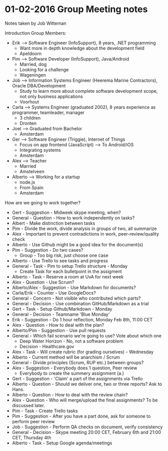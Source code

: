 01-02-2016 Group Meeting notes
=========================

Notes taken by Job Witteman

Introduction Group Members:

* Erik --> Software Engineer (InfoSupport), 8 years, .NET programming
  - Want more in depth knowledge about the development field
  - Apeldoorn
* Pim --> Software Developer (InfoSupport),  Java/Android
  - Married, dog
  - Looking for a challenge
  - Wageningen
* Job --> Information Systems Engineer (Heerema Marine Contractors), Oracle DBA/Development
  - Study to learn more about complete software development scope, not only business applications
  - Voorhout
* Carla --> Systems Engineer (graduated 2002), 8 years experience as programmer, teamleader, manager
  - 3 children
  - Dronten
* Joel --> Graduated from Bachelor
  - Amsterdam
* Ger --> Software Engineer (Triggie), Internet of Things
  - Focus on app frontend (JavaScript) --> To Android/iOS
  - Integrating systems
  - Amsterdam
* Alex --> Teacher
  - Married
  - Amstelveen
* Alberto --> Working for a startup
  - node.js
  - From Spain
  - Amsterdam

How are we going to work together?

* Gert - Suggestion - Midweek skype meeting, when?
* General - Question - How to work independently on tasks?
* Albert - Make distinction between tasks
* Pim - Divide the work, divide analysis in groups of two, all summarize
* Alex - Important to prevent contradictions in work, peer-review/quality check
* Alberto - Use Github might be a good idea for the document(s)
* Pim - Suggestion - Do two cases?
  - Group - Too big risk, just choose one case
* Alberto - Use Trello to see tasks and progress
* General - Task - Pim to setup Trello structure - Monday
  - Create Task for each bulletpoint in the assigment
* Alberto - Task - Reserve a room at UvA for next week
* Alex - Question - Use Scrum?
* Alberto/Alex - Suggestion - Use Markdown for documents?
* Carla/Erik - Counter - Use GoogleDocs?
* General - Concern - Not visible who contributed which parts?
* General - Decision - Use combination GitHub/Markdown as a trial
* Gert - Task - Setup Github/Markdown - Monday
* General - Decision - Teamname 'Blue Monday'
* Erik - Suggestion - Do 1 hour reflection, Monday Feb 8th, 11:00 CET
* Alex - Question - How to deal with the plan?
* Alberto/Pim - Suggestion - Use pull requests
* General - Which fail scenario we're going to use? Vote about which one
  - Deep Water Horizon - No, not a software problem
  - Decision - Healthcare.gov
* Alex - Task - Will create rubric (for grading ourselves) - Wednesday
* Alberto - Current method will be anarchism / Scrum
* General - Divide principles (Scrum, RUP etc.) between groups?
* Alex - Suggestion - Everybody does 1 question, Peer review
  - Everybody to create the summery assignment (a.)
* Gert - Suggestion - 'Claim' a part of the assignments via Trello
* Alberto - Question - Should we deliver one, two or three reports? Ask to Hans.
* Alberto - Question - How to deal with the review chain?
* Alex - Question - Who will merge/upload the final assignments? To be discussed later.
* Pim - Task - Create Trello tasks
* Pim - Suggestion - After you have a part done, ask for someone to perform peer review
* Job - Suggestion - Perform QA checks on document, verify consistency
* General - Decision - Skype meeting 20:00 CET, February 6th and 21:00 CET, Thursday 4th
* Alberto - Task - Setup Google agenda/meetings
